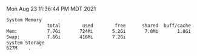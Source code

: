 Mon Aug 23 11:36:44 PM MDT 2021
```bash
System Memory
               total        used        free      shared  buff/cache   available
Mem:           7.7Gi       724Mi       5.2Gi       7.0Mi       1.8Gi       6.6Gi
Swap:          7.6Gi       416Mi       7.2Gi
System Storage
627M	.
```
```bash
